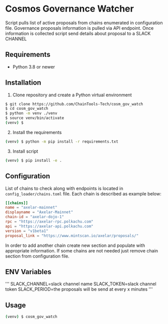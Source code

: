 # Cosmos Governance Watcher
Script pulls list of active proposals from chains enumerated in configuration file.
Governance proposals information is pulled via API endpoint.
Once information is collected script send details about proposal to a SLACK CHANNEL

## Requirements
 - Python 3.8 or newer

## Installation

1. Clone repository and create a Python virtual environment
```bash
$ git clone https://github.com/ChainTools-Tech/cosm_gov_watch
$ cd cosm_gov_watch
$ python -m venv ./venv
$ source venv/bin/activate
(venv) $
```

2. Install the requirements
```bash
(venv) $ python -m pip install -r requirements.txt
```

3. Install script
```bash
(venv) $ pip install -e .
```

## Configuration
List of chains to check along with endpoints is located in ```config_loader/chains.toml``` file. 
Each chain is described as example below:
```toml
[[chains]]
name = "axelar-mainnet"
displayname = "Axelar-Mainnet"
chain-id = "axelar-dojo-1"
rpc = "https://axelar-rpc.polkachu.com"
api = "https://axelar-api.polkachu.com"
version = "v1beta1"
proposal_link = "https://www.mintscan.io/axelar/proposals/"
```

In order to add another chain create new section and populate with appropriate information.
If some chains are not needed just remove chain section from configuration file.

## ENV Variables
'''
SLACK_CHANNEL=slack channel name
SLACK_TOKEN=slack channel token
SLACK_PERIOD=the proposals will be send at every x minutes
'''
## Usage
```bash
(venv) $ cosm_gov_watch              
